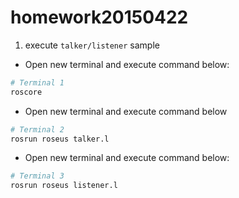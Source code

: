 # homework20150422

1. execute `talker/listener` sample

  - Open new terminal and execute command below:
  ```bash
# Terminal 1
roscore
```
  - Open new terminal and execute command below
  ```bash
# Terminal 2
rosrun roseus talker.l
```
  - Open new terminal and execute command below:
  ```bash
  # Terminal 3
rosrun roseus listener.l
```
